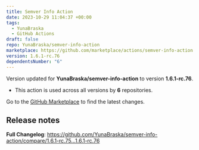 ```yaml
---
title: Semver Info Action
date: 2023-10-29 11:04:37 +00:00
tags:
  - YunaBraska
  - GitHub Actions
draft: false
repo: YunaBraska/semver-info-action
marketplace: https://github.com/marketplace/actions/semver-info-action
version: 1.6.1-rc.76
dependentsNumber: "6"
---
```



Version updated for **YunaBraska/semver-info-action** to version **1.6.1-rc.76**.
- This action is used across all versions by **6** repositories.

Go to the [GitHub Marketplace](https://github.com/marketplace/actions/semver-info-action) to find the latest changes.

## Release notes

**Full Changelog**: https://github.com/YunaBraska/semver-info-action/compare/1.6.1-rc.75...1.6.1-rc.76
